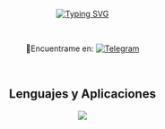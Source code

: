 <div>
  <div align=center>
    <p></p><a href="https://git.io/typing-svg"><img src="https://readme-typing-svg.herokuapp.com?font=Fira+Code&pause=1000&random=false&width=435&lines=Ense%C3%B1ando+tecnolog%C3%ADa%2C+bit+a+bit" alt="Typing SVG" /></a></p></br>
  </div>
  <div align=center> 
     <p>💬Encuentrame en: <a href="https://t.me/la_cantina"><img src="https://img.shields.io/badge/Telegram-0088cc?style=flat&logo=telegram" alt="Telegram" /></a></p></br>
  </div>
  <div align=center>
    <h2> Lenguajes y Aplicaciones </h2>
    <p align="center">
      <a href="https://skillicons.dev">
        <img src="https://skillicons.dev/icons?i=wordpress,bash,html,css,php,ps,docker,raspberrypi,windows,vscode " 
      </a>
    </p>
  </div>
</div>
